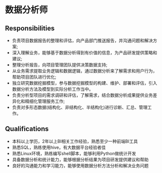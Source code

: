 # 数据分析师


## Responsibilities

- 负责项目数据报告的整理和评估，向产品部门推送报告，并沟通问题和解决方案;
- 深入理解业务，能够基于数据分析得到有价值的信息，为产品研发提供策略和建议;
- 整理分析报告，向项目管理团队提供决策数据支持;
- 从业务需求提取业务逻辑和数据逻辑，通过数据分析来了解需求和用户行为，帮助项目团队进行优化;
- 独立研究数据挖掘模型，参与数据挖掘模型的构建、维护、部署和评估，引入数据分析方法及模型到实际分析工作当中。
- 负责分析型项目的需求调研和评估，了解需求，结合数据分析成果提供业务差异化和精细化管理服务工作;
- 负责对多形态数据(结构化、非结构化、半结构化)进行诊断、汇总、管理工作。


## Qualifications

- 本科以上学历，2年以上BI相关工作经验，熟悉至少一种前端BI工具
- 熟悉SQL，熟练使用hive，有大数据平台经验者佳
- 熟悉Linux环境，熟练编写shell脚本，能够利用Python做统计开发
- 具备数据分析和统计能力，能够根据分析结果为项目研发提供建议和帮助
- 良好的沟通能力和学习能力，能够使用数据分析方法分析和解决业务问题
